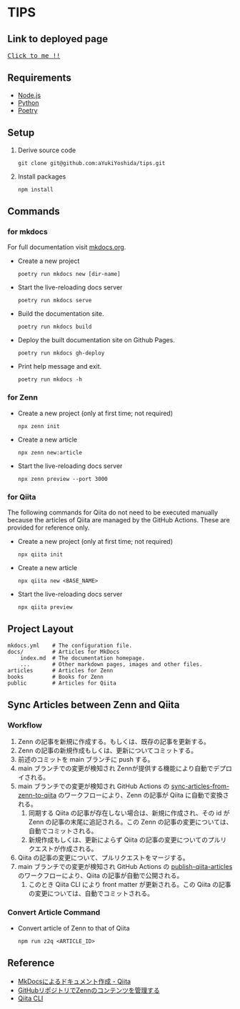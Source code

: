 # TIPS

## Link to deployed page

<!-- markdownlint-disable MD033 -->
<kbd><a href="https://ayukiyoshida.github.io/tips/">Click to me !!</a></kbd>

## Requirements

- [Node.js](https://nodejs.org)
- [Python](https://www.python.org/)
- [Poetry](https://python-poetry.org)

## Setup

1. Derive source code

    ```shell
    git clone git@github.com:aYukiYoshida/tips.git
    ```

2. Install packages

    ```shell
    npm install
    ```

## Commands

### for mkdocs

For full documentation visit [mkdocs.org](https://www.mkdocs.org).

- Create a new project

  ```shell
  poetry run mkdocs new [dir-name]
  ```

- Start the live-reloading docs server

  ```shell
  poetry run mkdocs serve
  ```

- Build the documentation site.

  ```shell
  poetry run mkdocs build
  ```

- Deploy the built documentation site on Github Pages.

  ```shell
  poetry run mkdocs gh-deploy
  ```

- Print help message and exit.

  ```shell
  poetry run mkdocs -h
  ```

### for Zenn

- Create a new project (only at first time; not required)

  ```shell
  npx zenn init
  ```

- Create a new article

  ```shell
  npx zenn new:article
  ```

- Start the live-reloading docs server

  ```shell
  npx zenn preview --port 3000
  ```

### for Qiita

The following commands for Qiita do not need to be executed manually because the articles of Qiita are managed by the GitHub Actions.
These are provided for reference only.

- Create a new project (only at first time; not required)

  ```shell
  npx qiita init
  ```

- Create a new article

  ```shell
  npx qiita new <BASE_NAME>
  ```

- Start the live-reloading docs server

  ```shell
  npx qiita preview
  ```

## Project Layout

```text
mkdocs.yml    # The configuration file.
docs/         # Articles for MkDocs
    index.md  # The documentation homepage.
    ...       # Other markdown pages, images and other files.
articles      # Articles for Zenn
books         # Books for Zenn
public        # Articles for Qiita
```

## Sync Articles between Zenn and Qiita

### Workflow

1. Zenn の記事を新規に作成する。もしくは、既存の記事を更新する。
2. Zenn の記事の新規作成もしくは、更新についてコミットする。
3. 前述のコミットを main ブランチに push する。
4. main ブランチでの変更が検知され Zennが提供する機能により自動でデプロイされる。
5. main ブランチでの変更が検知され GitHub Actions の [sync-articles-from-zenn-to-qiita](./.github/workflows/zenn_to_qiita.yml) のワークフローにより、Zenn の記事が Qiita に自動で変換される。
   1. 同期する Qiita の記事が存在しない場合は、新規に作成され、その id が Zenn の記事の末尾に追記される。この Zenn の記事の変更については、自動でコミットされる。
   2. 新規作成もしくは、更新によらず Qiita の記事の変更についてのプルリクエストが作成される。
6. Qiita の記事の変更について、プルリクエストをマージする。
7. main ブランチでの変更が検知され GitHub Actions の [publish-qiita-articles](./.github/workflows/publish_qiita_articles.yml) のワークフローにより、Qiita の記事が自動で公開される。
   1. このとき Qiita CLI により front matter が更新される。この Qiita の記事の変更については、自動でコミットされる。

### Convert Article Command

- Convert article of Zenn to that of Qiita

  ```shell
  npm run z2q <ARTICLE_ID>
  ```

## Reference

- [MkDocsによるドキュメント作成 - Qiita](https://qiita.com/mebiusbox2/items/a61d42878266af969e3c)
- [GitHubリポジトリでZennのコンテンツを管理する](https://zenn.dev/zenn/articles/connect-to-github)
- [Qiita CLI](https://github.com/increments/qiita-cli)
